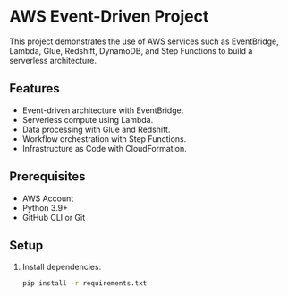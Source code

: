 # AWS Event-Driven Project

This project demonstrates the use of AWS services such as EventBridge, Lambda, Glue, Redshift, DynamoDB, and Step Functions to build a serverless architecture.

## Features
- Event-driven architecture with EventBridge.
- Serverless compute using Lambda.
- Data processing with Glue and Redshift.
- Workflow orchestration with Step Functions.
- Infrastructure as Code with CloudFormation.

## Prerequisites
- AWS Account
- Python 3.9+
- GitHub CLI or Git

## Setup
1. Install dependencies:
   ```bash
   pip install -r requirements.txt
